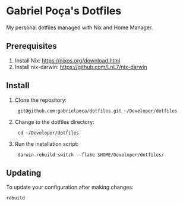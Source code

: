 # Gabriel Poça's Dotfiles

My personal dotfiles managed with Nix and Home Manager.

## Prerequisites

1. Install Nix: https://nixos.org/download.html
2. Install nix-darwin: https://github.com/LnL7/nix-darwin

## Install

1. Clone the repository:

        git@github.com:gabrielpoca/dotfiles.git ~/Developer/dotfiles

2. Change to the dotfiles directory:

        cd ~/Developer/dotfiles

3. Run the installation script:


        darwin-rebuild switch --flake $HOME/Developer/dotfiles/

## Updating

To update your configuration after making changes:

    rebuild
